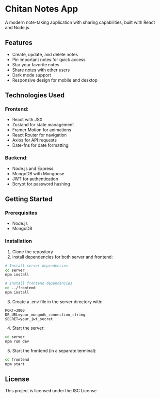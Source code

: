 # Chitan Notes App

A modern note-taking application with sharing capabilities, built with React and Node.js.

## Features

- Create, update, and delete notes
- Pin important notes for quick access
- Star your favorite notes
- Share notes with other users
- Dark mode support
- Responsive design for mobile and desktop

## Technologies Used

### Frontend:

- React with JSX
- Zustand for state management
- Framer Motion for animations
- React Router for navigation
- Axios for API requests
- Date-fns for date formatting

### Backend:

- Node.js and Express
- MongoDB with Mongoose
- JWT for authentication
- Bcrypt for password hashing

## Getting Started

### Prerequisites

- Node.js
- MongoDB

### Installation

1. Clone the repository
2. Install dependencies for both server and frontend:

```bash
# Install server dependencies
cd server
npm install

# Install frontend dependencies
cd ../frontend
npm install
```

3. Create a .env file in the server directory with:

```
PORT=3000
DB_URL=your_mongodb_connection_string
SECRET=your_jwt_secret
```

4. Start the server:

```bash
cd server
npm run dev
```

5. Start the frontend (in a separate terminal):

```bash
cd frontend
npm start
```

## License

This project is licensed under the ISC License
